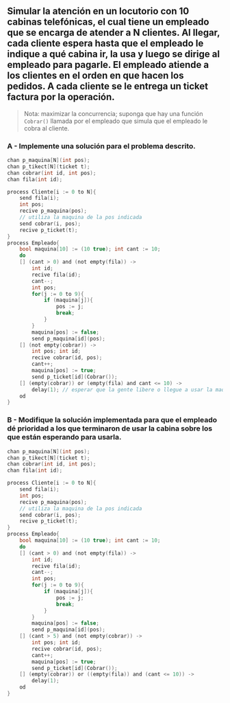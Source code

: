 ## Simular la atención en un locutorio con 10 cabinas telefónicas, el cual tiene un empleado que se encarga de atender a N clientes. Al llegar, cada cliente espera hasta que el empleado le indique a qué cabina ir, la usa y luego se dirige al empleado para pagarle. El empleado atiende a los clientes en el orden en que hacen los pedidos. A cada cliente se le entrega un ticket factura por la operación.
> Nota: maximizar la concurrencia; suponga que hay una función `Cobrar()` llamada por el
empleado que simula que el empleado le cobra al cliente.

### A - Implemente una solución para el problema descrito.
```c
chan p_maquina[N](int pos);
chan p_tikect[N](ticket t);
chan cobrar(int id, int pos);
chan fila(int id);

process Cliente[i := 0 to N]{
    send fila(i);
    int pos;
    recive p_maquina(pos);
    // utiliza la maquina de la pos indicada
    send cobrar(i, pos);
    recive p_ticket(t);
}
process Empleado{
    bool maquina[10] := (10 true); int cant := 10;
    do
    [] (cant > 0) and (not empty(fila)) ->
        int id;
        recive fila(id);
        cant--;
        int pos;
        for(j := 0 to 9){
            if (maquina[j]){
                pos := j;
                break;
            }
        }
        maquina[pos] := false;
        send p_maquina[id](pos);
    [] (not empty(cobrar)) ->
        int pos; int id;
        recive cobrar(id, pos);
        cant++;
        maquina[pos] := true;
        send p_ticket[id](Cobrar());
    [] (empty(cobrar)) or (empty(fila) and cant <= 10) ->
        delay(1); // esperar que la gente libere o llegue a usar la maquinas
    od
}
```

### B - Modifique la solución implementada para que el empleado dé prioridad a los que terminaron de usar la cabina sobre los que están esperando para usarla.
```c
chan p_maquina[N](int pos);
chan p_tikect[N](ticket t);
chan cobrar(int id, int pos);
chan fila(int id);

process Cliente[i := 0 to N]{
    send fila(i);
    int pos;
    recive p_maquina(pos);
    // utiliza la maquina de la pos indicada
    send cobrar(i, pos);
    recive p_ticket(t);
}
process Empleado{
    bool maquina[10] := (10 true); int cant := 10;
    do
    [] (cant > 0) and (not empty(fila)) ->
        int id;
        recive fila(id);
        cant--;
        int pos;
        for(j := 0 to 9){
            if (maquina[j]){
                pos := j;
                break;
            }
        }
        maquina[pos] := false;
        send p_maquina[id](pos);
    [] (cant > 5) and (not empty(cobrar)) ->
        int pos; int id;
        recive cobrar(id, pos);
        cant++;
        maquina[pos] := true;
        send p_ticket[id](Cobrar());
    [] (empty(cobrar)) or ((empty(fila)) and (cant <= 10)) ->
        delay(1);
    od
}
```
